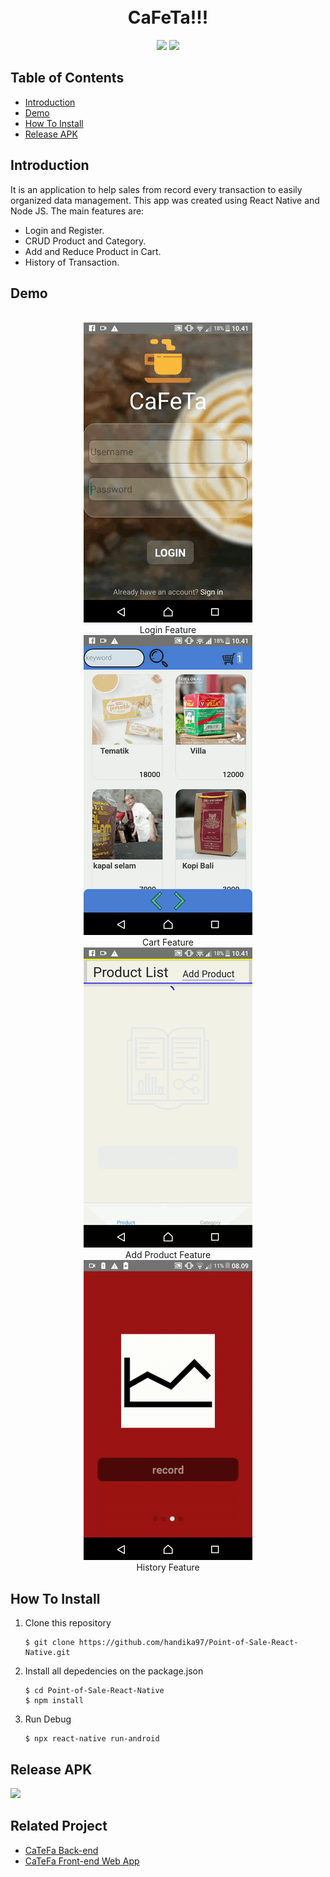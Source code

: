 <h1 align="center">
  <br>
  CaFeTa!!!
  <br>
</h1>

<p align="center">
  <img src="https://img.shields.io/badge/ReactNative-v0.61.5-informational">
  <img src="https://img.shields.io/badge/Node.js-v12.14.1-success">
</p>

## Table of Contents

- [Introduction](#introduction)
- [Demo](#demo)
- [How To Install](#how-to-install)
- [Release APK](#release-apk)

## Introduction

It is an application to help sales from record every transaction to easily organized data management. This app was created using React Native and Node JS. The main features are:

- Login and Register.
- CRUD Product and Category.
- Add and Reduce Product in Cart.
- History of Transaction.

## Demo

<p align="center">
<br>
 <img src="https://github.com/handika97/Point-of-Sale-React-Native/raw/master/src/image/l-mm.gif" />
 <br>
 Login Feature
 <br>
 <img src="https://github.com/handika97/Point-of-Sale-React-Native/raw/master/src/image/c-mm.gif" />
 <br>
 Cart Feature
 <br>
 <img src="https://github.com/handika97/Point-of-Sale-React-Native/raw/master/src/image/a-mm.gif" />
 <br>
 Add Product Feature
 <br>
 <img src="https://github.com/handika97/Point-of-Sale-React-Native/raw/master/src/image/r-mm.gif" />
 <br>
 History Feature
 <br>
</p>

## How To Install

1. Clone this repository
   ```
   $ git clone https://github.com/handika97/Point-of-Sale-React-Native.git
   ```
2. Install all depedencies on the package.json
   ```
   $ cd Point-of-Sale-React-Native
   $ npm install
   ```
3. Run Debug
   ```
   $ npx react-native run-android
   ```

## Release APK

<a href="http://bit.ly/3ddnrAC">
  <img src="https://img.shields.io/badge/Download%20on%20the-Google%20Drive-blue.svg?style=popout&logo=google-drive"/>
</a>

## Related Project

- [CaTeFa Back-end](https://github.com/handika97/Point-of-Sale-Backend)
- [CaTeFa Front-end Web App](https://github.com/handika97/Point-of-Sale-Frontend)
